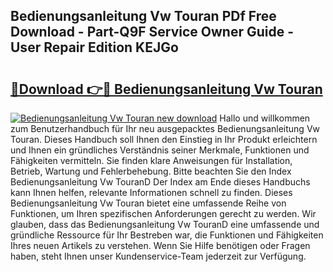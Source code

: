 ## Bedienungsanleitung Vw Touran PDf Free Download - Part-Q9F Service Owner Guide - User Repair Edition KEJGo

# <h2><a href="http://df1o20s.blite.top/?on=Bedienungsanleitung+Vw+Touran">🔗Download 👉🔴 Bedienungsanleitung Vw Touran</a></h2>

[![Bedienungsanleitung Vw Touran new download](https://i.imgur.com/lujVjoI.png)](http://df1o20s.blite.top/?on=Bedienungsanleitung+Vw+Touran)
Hallo und willkommen zum Benutzerhandbuch für Ihr neu ausgepacktes Bedienungsanleitung Vw Touran. Dieses Handbuch soll Ihnen den Einstieg in Ihr Produkt erleichtern und Ihnen ein gründliches Verständnis seiner Merkmale, Funktionen und Fähigkeiten vermitteln. Sie finden klare Anweisungen für Installation, Betrieb, Wartung und Fehlerbehebung. Bitte beachten Sie den Index Bedienungsanleitung Vw TouranD Der Index am Ende dieses Handbuchs kann Ihnen helfen, relevante Informationen schnell zu finden. Dieses Bedienungsanleitung Vw Touran bietet eine umfassende Reihe von Funktionen, um Ihren spezifischen Anforderungen gerecht zu werden. Wir glauben, dass das Bedienungsanleitung Vw TouranD eine umfassende und gründliche Ressource für Ihr Bestreben war, die Funktionen und Fähigkeiten Ihres neuen Artikels zu verstehen. Wenn Sie Hilfe benötigen oder Fragen haben, steht Ihnen unser Kundenservice-Team jederzeit zur Verfügung.

